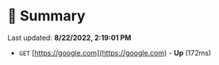 # 📖 Summary
Last updated: **8/22/2022, 2:19:01 PM**

- `GET` [https://google.com](https://google.com) - **Up** (172ms)
